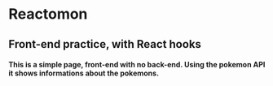 # Reactomon

## Front-end practice, with React hooks

#### This is a simple page, front-end with no back-end. Using the pokemon API it shows informations about the pokemons. 
